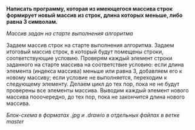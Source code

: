 **Написать программу, которая из имеющегося массива строк формирует новый массив из строк, длина которых меньше, либо равна 3 символам.**

*Массив задан на старте выполнения алгоритма*

Задаем массив строк на старте выполнения алгоритма.
Задаем итоговый массив строк, в который будут помещены строки, соответствующие условию.
Проверям каждый элемент строки заданного на старте массива на соответствие условию: если длина элемента (индекса массива) меньше или равна 3, добавляем его к новому массиву; если условие не выполняется, переходим к следующему элементу. Делаем цикл до тех пор, пока не не будут проверены все элементы массива.
Выводим каждый элемент нового массива пооочередно, до тех пор, пока не закончится длина нового массива.

*Блок-схема в форматах .jpg и .drawio в отдельных файлах в ветке master*
